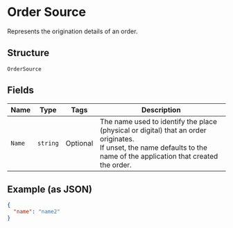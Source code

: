 
# Order Source

Represents the origination details of an order.

## Structure

`OrderSource`

## Fields

| Name | Type | Tags | Description |
|  --- | --- | --- | --- |
| `Name` | `string` | Optional | The name used to identify the place (physical or digital) that an order originates.<br>If unset, the name defaults to the name of the application that created the order. |

## Example (as JSON)

```json
{
  "name": "name2"
}
```

